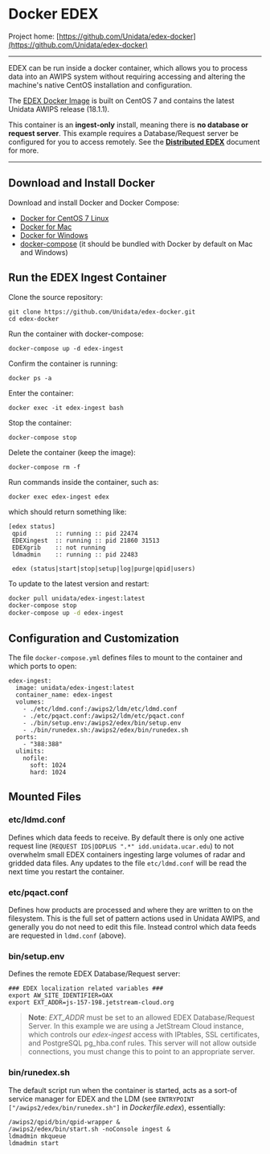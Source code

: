 # Docker EDEX

Project home: [https://github.com/Unidata/edex-docker](https://github.com/Unidata/edex-docker)

---

EDEX can be run inside a docker container, which allows you to process data into an AWIPS system without requiring accessing and altering the machine's native CentOS installation and configuration.

The [EDEX Docker Image](https://github.com/Unidata/edex-docker) is built on CentOS 7 and contains the latest Unidata AWIPS release (18.1.1).  

This container is an **ingest-only** install, meaning there is **no database or request server**.  This example requires a Database/Request server be configured for you to access remotely.  See the [**Distributed EDEX**](https://unidata.github.io/awips2/edex/distributed-computing/) document for more. 

---

## Download and Install Docker

Download and install Docker and Docker Compose:

* [Docker for CentOS 7 Linux](https://docs.docker.com/install/linux/docker-ce/centos/)
* [Docker for Mac](https://docs.docker.com/docker-for-mac/)
* [Docker for Windows](https://docs.docker.com/docker-for-windows/install/)
* [docker-compose](https://docs.docker.com/compose/) (it should be bundled with Docker by default on Mac and Windows)

## Run the EDEX Ingest Container

Clone the source repository:

    git clone https://github.com/Unidata/edex-docker.git
    cd edex-docker

Run the container with docker-compose:

    docker-compose up -d edex-ingest

Confirm the container is running:

    docker ps -a 

Enter the container:

    docker exec -it edex-ingest bash    

Stop the container:

    docker-compose stop

Delete the container (keep the image):

    docker-compose rm -f
    
Run commands inside the container, such as:

    docker exec edex-ingest edex

which should return something like:

    [edex status]
     qpid        :: running :: pid 22474
     EDEXingest  :: running :: pid 21860 31513
     EDEXgrib    :: not running
     ldmadmin    :: running :: pid 22483

     edex (status|start|stop|setup|log|purge|qpid|users)

To update to the latest version and restart:

```bash
docker pull unidata/edex-ingest:latest
docker-compose stop
docker-compose up -d edex-ingest
```

## Configuration and Customization

The file `docker-compose.yml` defines files to mount to the container and which ports to open:

    edex-ingest:
      image: unidata/edex-ingest:latest
      container_name: edex-ingest
      volumes:
        - ./etc/ldmd.conf:/awips2/ldm/etc/ldmd.conf
        - ./etc/pqact.conf:/awips2/ldm/etc/pqact.conf
        - ./bin/setup.env:/awips2/edex/bin/setup.env
        - ./bin/runedex.sh:/awips2/edex/bin/runedex.sh
      ports:
        - "388:388"
      ulimits:
        nofile:
          soft: 1024
          hard: 1024

## Mounted Files

### etc/ldmd.conf

Defines which data feeds to receive. By default there is only one active request line (`REQUEST IDS|DDPLUS ".*" idd.unidata.ucar.edu`) to not overwhelm small EDEX containers ingesting large volumes of radar and gridded data files.  Any updates to the file `etc/ldmd.conf` will be read the next time you restart the container.
 
### etc/pqact.conf

Defines how products are processed and where they are written to on the filesystem. This is the full set of pattern actions used in Unidata AWIPS, and generally you do not need to edit this file. Instead control which data feeds are requested in `ldmd.conf` (above).

### bin/setup.env

Defines the remote EDEX Database/Request server:
    
    ### EDEX localization related variables ###
    export AW_SITE_IDENTIFIER=OAX
    export EXT_ADDR=js-157-198.jetstream-cloud.org

> **Note**: *EXT_ADDR* must be set to an allowed EDEX Database/Request Server. In this example we are using a JetStream Cloud instance, which controls our *edex-ingest* access with IPtables, SSL certificates, and PostgreSQL pg_hba.conf rules. This server will not allow outside connections, you must change this to point to an appropriate server. 

### bin/runedex.sh

The default script run when the container is started, acts as a sort-of service manager for EDEX and the LDM (see `ENTRYPOINT ["/awips2/edex/bin/runedex.sh"]` in *Dockerfile.edex*), essentially:

    /awips2/qpid/bin/qpid-wrapper &
    /awips2/edex/bin/start.sh -noConsole ingest &
    ldmadmin mkqueue
    ldmadmin start
        

